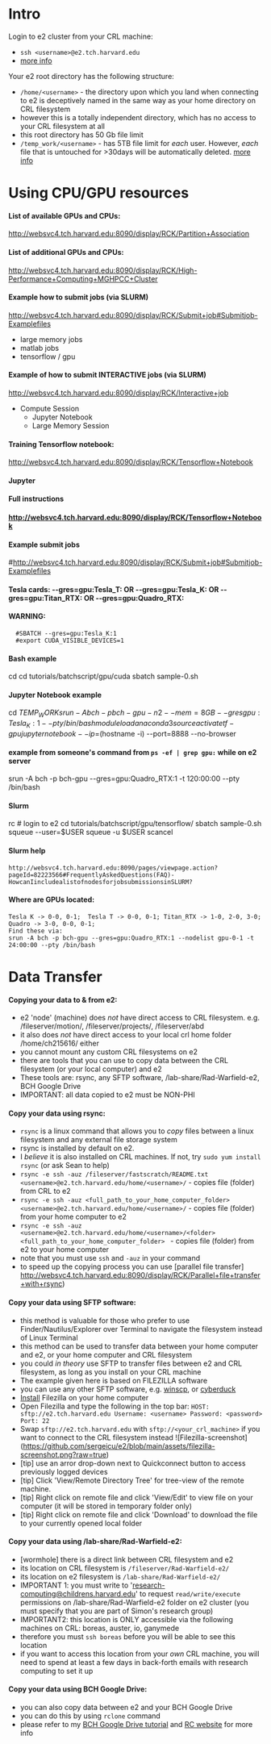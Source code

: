 # Intro 

Login to e2 cluster from your CRL machine: 
- `ssh <username>@e2.tch.harvard.edu`
- [more info](http://websvc4.tch.harvard.edu:8090/display/RCK/Access+to+E2)

Your e2 root directory has the following structure: 
- `/home/<username>` - the directory upon which you land when connecting to e2 is deceptively named in the same way as your home directory on CRL filesystem 
- however this is a totally independent directory, which has no access to your CRL filesystem at all  
- this root directory has 50 Gb file limit  
- `/temp_work/<username>` - has 5TB file limit for _each_ user. However, _each_ file that is untouched for >30days will be automatically deleted. 
[more info](http://websvc4.tch.harvard.edu:8090/display/RCK/Usage+Guidelines)

# Using CPU/GPU resources 


#### List of available GPUs and CPUs: 
http://websvc4.tch.harvard.edu:8090/display/RCK/Partition+Association

#### List of additional GPUs and CPUs:
http://websvc4.tch.harvard.edu:8090/display/RCK/High-Performance+Computing+MGHPCC+Cluster

#### Example how to submit jobs (via SLURM)
http://websvc4.tch.harvard.edu:8090/display/RCK/Submit+job#Submitjob-Examplefiles
- large memory jobs 
- matlab jobs 
- tensorflow / gpu 

#### Example of how to submit INTERACTIVE jobs (via SLURM)
http://websvc4.tch.harvard.edu:8090/display/RCK/Interactive+job
- Compute Session 
    - Jupyter Notebook 
    - Large Memory Session
  
#### Training Tensorflow notebook:
http://websvc4.tch.harvard.edu:8090/display/RCK/Tensorflow+Notebook


#### Jupyter 

#### Full instructions 
#### http://websvc4.tch.harvard.edu:8090/display/RCK/Tensorflow+Notebook

#### Example submit jobs 
#http://websvc4.tch.harvard.edu:8090/display/RCK/Submit+job#Submitjob-Examplefiles

#### Tesla cards: --gres=gpu:Tesla_T:<N> OR --gres=gpu:Tesla_K:<N> OR --gres=gpu:Titan_RTX:<N> OR --gres=gpu:Quadro_RTX:<N>

#### WARNING: 
```#Always specify the environment variable "CUDA_VISIBLE_DEVICES" in your scripts and set it to what you set with --gres. For instance:
  #SBATCH --gres=gpu:Tesla_K:1
  #export CUDA_VISIBLE_DEVICES=1
```

#### Bash example
cd
cd tutorials/batchscript/gpu/cuda
sbatch sample-0.sh

#### Jupyter Notebook example 
cd $TEMP_WORK
srun -A bch -p bch-gpu -n 2 --mem=8GB --gres gpu:Tesla_K:1 --pty /bin/bash
module load anaconda3
source activate tf-gpu
jupyter notebook --ip=$(hostname -i) --port=8888 --no-browser

#### example from someone's command from `ps -ef | grep gpu:` while on e2 server
srun -A bch -p bch-gpu --gres=gpu:Quadro_RTX:1 -t 120:00:00 --pty /bin/bash 

    
#### Slurm
rc # login to e2
cd tutorials/batchscript/gpu/tensorflow/
sbatch sample-0.sh
squeue --user=$USER
squeue -u $USER
scancel <jobid>
    
    
#### Slurm help 
    http://websvc4.tch.harvard.edu:8090/pages/viewpage.action?pageId=82223566#FrequentlyAskedQuestions(FAQ)-HowcanIincludealistofnodesforjobsubmissionsinSLURM?
    
        
#### Where are GPUs located: 
    Tesla K -> 0-0, 0-1;  Tesla T -> 0-0, 0-1; Titan_RTX -> 1-0, 2-0, 3-0; Quadro -> 3-0, 0-0, 0-1;
    Find these via: 
    srun -A bch -p bch-gpu --gres=gpu:Quadro_RTX:1 --nodelist gpu-0-1 -t 24:00:00 --pty /bin/bash 

# Data Transfer 

#### Copying your data to & from e2: 
- e2 'node' (machine) does _not_ have direct access to CRL filesystem. e.g. /fileserver/motion/, /fileserver/projects/, /fileserver/abd
- it also does _not_ have direct access to your local crl home folder /home/ch215616/ either 
- you cannot mount any custom CRL filesystems on e2 
- there are tools that you can use to copy data between the CRL filesystem (or your local computer) and e2  
- These tools are: rsync, any SFTP software, /lab-share/Rad-Warfield-e2, BCH Google Drive
- IMPORTANT: all data copied to e2 must be NON-PHI

#### Copy your data using rsync: 
- `rsync` is a linux command that allows you to *copy* files between a linux filesystem and any external file storage system
- rsync is installed by default on e2.
- I _believe_ it is also installed on CRL machines. If not, try `sudo yum install rsync` (or ask Sean to help) 
- `rsync -e ssh -auz /fileserver/fastscratch/README.txt <username>@e2.tch.harvard.edu/home/<username>/` - copies file (folder) from CRL to e2 
- `rsync -e ssh -auz <full_path_to_your_home_computer_folder> <username>@e2.tch.harvard.edu/home/<username>/` - copies file (folder) from your home computer to e2 
- `rsync -e ssh -auz <username>@e2.tch.harvard.edu/home/<username>/<folder> <full_path_to_your_home_computer_folder> ` - copies file (folder) from e2 to your home computer  
- note that you must use `ssh` and `-auz` in your command 
- to speed up the copying process you can use [parallel file transfer] http://websvc4.tch.harvard.edu:8090/display/RCK/Parallel+file+transfer+with+rsync)

#### Copy your data using SFTP software:
- this method is valuable for those who prefer to use Finder/Nautilus/Explorer over Terminal to navigate the filesystem instead of Linux Terminal 
- this method can be used to transfer data between your home computer and e2, or your home computer and CRL filesystem 
- you could _in theory_ use SFTP to transfer files between e2 and CRL filesystem, as long as you install on your CRL machine 
- The example given here is based on FILEZILLA software 
- you can use any other SFTP software, e.g. [winscp](http://websvc4.tch.harvard.edu:8090/pages/viewpage.action?pageId=86805011), or [cyberduck](https://cyberduck.io/download/)
- [Install](https://filezilla-project.org/) Filezilla on your home computer 
- Open Filezilla and type the following in the top bar: `HOST: sftp://e2.tch.harvard.edu Username: <username> Password: <password> Port: 22` 
- Swap `sftp://e2.tch.harvard.edu` with `sftp://<your_crl_machine>` if you want to connect to the CRL filesystem instead 
![Filezilla-screenshot] (https://github.com/sergeicu/e2/blob/main/assets/filezilla-screenshot.png?raw=true)
- [tip] use an arror drop-down next to Quickconnect button to access previously logged devices 
- [tip] Click 'View/Remote Directory Tree' for tree-view of the remote machine. 
- [tip] Right click on remote file and click 'View/Edit' to view file on your computer (it will be stored in temporary folder only) 
- [tip] Right click on remote file and click 'Download' to download the file to your currently opened local folder 


#### Copy your data using /lab-share/Rad-Warfield-e2: 
- [wormhole] there is a direct link between CRL filesystem and e2 
- its location on CRL filesystem is `/fileserver/Rad-Warfield-e2/` 
- its location on e2 filesystem is `/lab-share/Rad-Warfield-e2/`
- IMPORTANT 1: you must write to 'research-computing@childrens.harvard.edu' to request `read/write/execute` permissions on /lab-share/Rad-Warfield-e2 folder on e2 cluster (you must specify that you are part of Simon's research group) 
- IMPORTANT2: this location is ONLY accessible via the following machines on CRL: boreas, auster, io, ganymede 
- therefore you must `ssh boreas` before you will be able to see this location 
- if you want to access this location from your _own_ CRL machine, you will need to spend at least a few days in back-forth emails with research computing to set it up 

#### Copy your data using BCH Google Drive: 
- you can also copy data between e2 and your BCH Google Drive
- you can do this by using `rclone` command
- please refer to my [BCH Google Drive tutorial](https://github.com/sergeicu/e2/blob/main/bch-google-drive.md) and [RC website](http://websvc4.tch.harvard.edu:8090/display/RCK/Google+Drive+to+E2) for more info 
